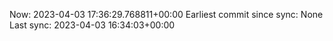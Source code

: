 Now: 2023-04-03 17:36:29.768811+00:00 Earliest commit since sync: None Last sync: 2023-04-03 16:34:03+00:00
